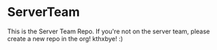 # ServerTeam

This is the Server Team Repo.  If you're not on the server team, please create a new repo in the org!  kthxbye!  :)
